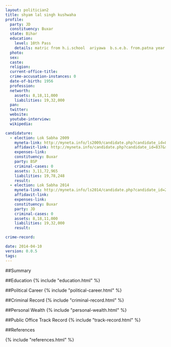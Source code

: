 ```yaml
---
layout: politician2
title: shyam lal singh kushwaha
profile: 
  party: JD
  constituency: Buxar
  state: Bihar
  education: 
    level: 10th Pass
    details: matric from h.i.school  ariyawa  b.s.e.b. from.patna year 1967
  photo: 
  sex: 
  caste: 
  religion: 
  current-office-title: 
  crime-accusation-instances: 0
  date-of-birth: 1956
  profession: 
  networth: 
    assets: 8,18,11,000
    liabilities: 19,32,000
  pan: 
  twitter: 
  website: 
  youtube-interview: 
  wikipedia: 

candidature: 
  - election: Lok Sabha 2009
    myneta-link: http://myneta.info/ls2009/candidate.php?candidate_id=837
    affidavit-link: http://myneta.info/candidate.php?candidate_id=837&scan=original
    expenses-link: 
    constituency: Buxar 
    party: BSP
    criminal-cases: 0
    assets: 3,11,72,965
    liabilities: 19,78,248
    result:  
  - election: Lok Sabha 2014
    myneta-link: http://myneta.info/ls2014/candidate.php?candidate_id=2652
    affidavit-link: 
    expenses-link: 
    constituency: Buxar 
    party: JD
    criminal-cases: 0
    assets: 8,18,11,000
    liabilities: 19,32,000
    result:  

crime-record: 

date: 2014-04-10
version: 0.0.5
tags: 
---
```


##Summary


##Education
{% include "education.html" %}


##Political Career
{% include "political-career.html" %}


##Criminal Record
{% include "criminal-record.html" %}


##Personal Wealth
{% include "personal-wealth.html" %}


##Public Office Track Record
{% include "track-record.html" %}


##References


{% include "references.html" %}
